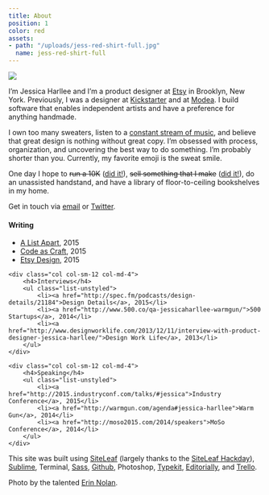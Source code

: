 ```yaml
---
title: About
position: 1
color: red
assets:
- path: "/uploads/jess-red-shirt-full.jpg"
  name: jess-red-shirt-full
---
```


<div class="ml-md-n4 mr-md-n4 mb-sm-4">
	<img src="/uploads/jess-red-shirt-full.jpg">
</div>

I’m Jessica Harllee and I’m a product designer at [Etsy](https://www.etsy.com/people/harllee) in Brooklyn, New York. Previously, I was a designer at [Kickstarter](http://www.kickstarter.com/profile/harllee) and at [Modea](http://www.modea.com). I build software that enables independent artists and have a preference for anything handmade.

I own too many sweaters, listen to a [constant stream of music](https://open.spotify.com/user/jessicaharllee), and believe that great design is nothing without great copy. I’m obsessed with process, organization, and uncovering the best way to do something. I’m probably shorter than you. Currently, my favorite emoji is the sweat smile.

One day I hope to ~~run a 10K~~ ([did it!](http://jessicaharllee.com/notes/balance)), ~~sell something that I make~~ ([did it!](http://jessicaharllee.com/notes/emoji-embroidery-a-post-mortem/)), do an unassisted handstand, and have a library of floor-to-ceiling bookshelves in my home.

Get in touch via [email](mailto:jessica.harllee@gmail.com) or [Twitter](http://twitter.com/harllee).


<div class="col-group mt-sm-2 mt-md-4 mb-sm-2 mb-md-4">
	<div class="col col-sm-12 col-md-4">
		<h4>Writing</h4>
		<ul class="list-unstyled">
			<li><a href="http://alistapart.com/article/sharing-our-work-testing-feedback-in-design">A List Apart</a>, 2015</li>
			<li><a href="https://codeascraft.com/2015/02/05/rebuilding-the-foundation-of-etsy-seller-tools/">Code as Craft</a>, 2015</li>
			<li><a href="http://etsydesign.com/news/improving-our-seller-onboarding/">Etsy Design</a>, 2015</li>
		</ul>
	</div>

	<div class="col col-sm-12 col-md-4">
		<h4>Interviews</h4>
		<ul class="list-unstyled">
			<li><a href="http://spec.fm/podcasts/design-details/21184">Design Details</a>, 2015</li>
			<li><a href="http://www.500.co/qa-jessicaharllee-warmgun/">500 Startups</a>, 2014</li>
			<li><a href="http://www.designworklife.com/2013/12/11/interview-with-product-designer-jessica-harllee/">Design Work Life</a>, 2013</li>
		</ul>
	</div>

	<div class="col col-sm-12 col-md-4">
		<h4>Speaking</h4>
		<ul class="list-unstyled">
			<li><a href="http://2015.industryconf.com/talks/#jessica">Industry Conference</a>, 2015</li>
			<li><a href="http://warmgun.com/agenda#jessica-harllee">Warm Gun</a>, 2014</li>
			<li><a href="http://moso2015.com/2014/speakers">MoSo Conference</a>, 2014</li>
		</ul>
	</div>
</div>


This site was built using [SiteLeaf](http://siteleaf.com) (largely thanks to the [SiteLeaf Hackday](http://jessicaharllee.com/notes/a-redesign-with-siteleaf)), [Sublime](http://www.sublimetext.com), Terminal, [Sass](http://sass-lang.com), [Github](https://github.com/harllee), Photoshop, [Typekit](http://typekit.com), [Editorially](http://editorially.com), and [Trello](https://trello.com).

Photo by the talented [Erin Nolan](http://www.madebyeno.com).
